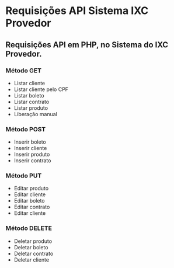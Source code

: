 # Requisições API Sistema IXC Provedor


## Requisições API em PHP, no Sistema do IXC Provedor.

### Método GET
- Listar cliente
- Listar cliente pelo CPF
- Listar boleto
- Listar contrato
- Listar produto
- Liberação manual
  

### Método POST
- Inserir boleto
- Inserir cliente
- Inserir produto
- Inserir contrato
  

### Método PUT
- Editar produto
- Editar cliente
- Editar boleto
- Editar contrato
- Editar cliente
  

### Método DELETE
- Deletar produto
- Deletar boleto
- Deletar contrato
- Deletar cliente









